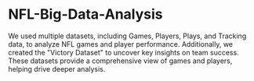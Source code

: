 # NFL-Big-Data-Analysis
We used multiple datasets, including Games, Players, Plays, and Tracking data, to analyze NFL games and player performance. Additionally, we created the "Victory Dataset" to uncover key insights on team success. These datasets provide a comprehensive view of games and players, helping drive deeper analysis.
